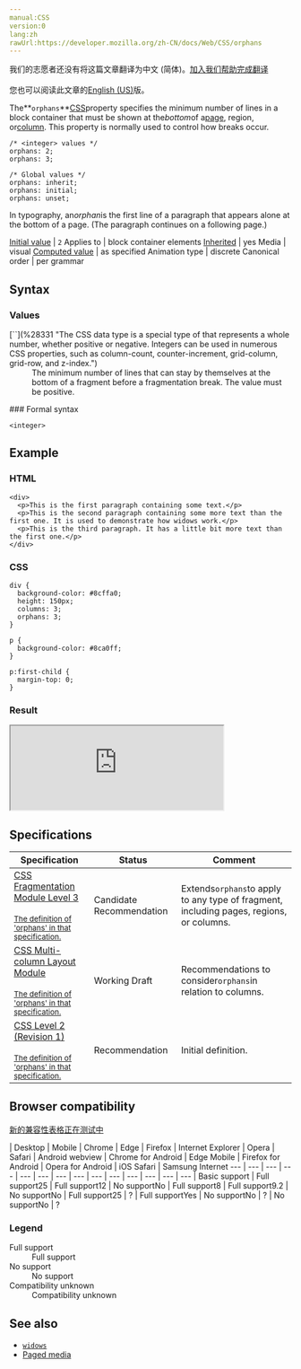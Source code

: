 ```yaml
---
manual:CSS
version:0
lang:zh
rawUrl:https://developer.mozilla.org/zh-CN/docs/Web/CSS/orphans
---
```




<bdi>我们的志愿者还没有将这篇文章翻译为<bdi>中文 (简体)</bdi>。[加入我们帮助完成翻译](%31351 "")<br></br>您也可以阅读此文章的[English (US)](%31352 "")版。</bdi>






The**`orphans`**[CSS](%28421 "CSS")property specifies the minimum number of lines in a block container that must be shown at the*bottom*of a[page](%31353 ""), region, or[column](%31354 ""). This property is normally used to control how breaks occur.


```
/* <integer> values */
orphans: 2;
orphans: 3;

/* Global values */
orphans: inherit;
orphans: initial;
orphans: unset;
```


In typography, an*orphan*is the first line of a paragraph that appears alone at the bottom of a page. (The paragraph continues on a following page.)



[Initial value](%28552 "") | `2` 
Applies to | block container elements 
[Inherited](%28555 "") | yes 
Media | visual 
[Computed value](%28556 "") | as specified 
Animation type | discrete 
Canonical order | per grammar 


## Syntax<a name="Syntax"></a>

### Values<a name="Values"></a>
<dl><dt id=''>[`<integer>`](%28331 "The <integer> CSS data type is a special type of <number> that represents a whole number, whether positive or negative. Integers can be used in numerous CSS properties, such as column-count, counter-increment, grid-column, grid-row, and z-index.")</dt><dd>The minimum number of lines that can stay by themselves at the bottom of a fragment before a fragmentation break. The value must be positive.</dd></dl>
### Formal syntax<a name="Formal_syntax"></a>

```
<integer>
```

## Example<a name="Example"></a>

### HTML<a name="HTML"></a>

```
<div>
  <p>This is the first paragraph containing some text.</p>
  <p>This is the second paragraph containing some more text than the first one. It is used to demonstrate how widows work.</p>
  <p>This is the third paragraph. It has a little bit more text than the first one.</p>
</div>
```

### CSS<a name="CSS"></a>

```
div {
  background-color: #8cffa0;
  height: 150px;
  columns: 3;
  orphans: 3;
}

p {
  background-color: #8ca0ff;
}

p:first-child {
  margin-top: 0;
} 

```

### Result<a name="Result"></a>


<iframe src='https://mdn.mozillademos.org/en-US/docs/Web/CSS/orphans$samples/Example?revision=1349967' width='380' height='150'></iframe>



## Specifications<a name="Specifications"></a>

Specification | Status | Comment 
 ---  |  ---  |  ---  | 
[CSS Fragmentation Module Level 3<br></br><small>The definition of &#39;orphans&#39; in that specification.</small>](%31355 "") | Candidate Recommendation | Extends`orphans`to apply to any type of fragment, including pages, regions, or columns. 
[CSS Multi-column Layout Module<br></br><small>The definition of &#39;orphans&#39; in that specification.</small>](%31356 "") | Working Draft | Recommendations to consider`orphans`in relation to columns. 
[CSS Level 2 (Revision 1)<br></br><small>The definition of &#39;orphans&#39; in that specification.</small>](%31357 "") | Recommendation | Initial definition. 


## Browser compatibility<a name="Browser_compatibility"></a>
[新的兼容性表格正在测试中<i></i>](%3360 "")

 | <abbr>Desktop<i></i></abbr> | <abbr>Mobile<i></i></abbr> 
 | <abbr>Chrome<i></i></abbr> | <abbr>Edge<i></i></abbr> | <abbr>Firefox<i></i></abbr> | <abbr>Internet Explorer<i></i></abbr> | <abbr>Opera<i></i></abbr> | <abbr>Safari<i></i></abbr> | <abbr>Android webview<i></i></abbr> | <abbr>Chrome for Android<i></i></abbr> | <abbr>Edge Mobile<i></i></abbr> | <abbr>Firefox for Android<i></i></abbr> | <abbr>Opera for Android<i></i></abbr> | <abbr>iOS Safari<i></i></abbr> | <abbr>Samsung Internet<i></i></abbr> 
 ---  |  ---  |  ---  |  ---  |  ---  |  ---  |  ---  |  ---  |  ---  |  ---  |  ---  |  ---  |  ---  |  ---  | 
Basic support | <abbr>Full support</abbr>25 | <abbr>Full support</abbr>12 | <abbr>No support</abbr>No | <abbr>Full support</abbr>8 | <abbr>Full support</abbr>9.2 | <abbr>No support</abbr>No | <abbr>Full support</abbr>25 | <abbr>?</abbr> | <abbr>Full support</abbr>Yes | <abbr>No support</abbr>No | <abbr>?</abbr> | <abbr>No support</abbr>No | <abbr>?</abbr> 


### Legend<a name="Legend"></a>
<dl><dt id=''><abbr>Full support</abbr></dt><dd>Full support</dd><dt id=''><abbr>No support</abbr></dt><dd>No support</dd><dt id=''><abbr>Compatibility unknown</abbr></dt><dd>Compatibility unknown</dd></dl>


## See also<a name="See_also"></a>

* [`widows`](%31358 "The widows CSS property specifies the minimum number of lines in a block container that must be shown at the top of a page, region, or column. This property is normally used to control how breaks occur.")
* [Paged media](%31353 "")



